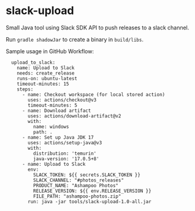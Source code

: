 # slack-upload

Small Java tool using Slack SDK API to push releases to a slack channel.

Run `gradle shadowJar` to create a binary in `build/libs`.

Sample usage in GitHub Workflow:
```
  upload_to_slack:
    name: Upload to Slack
    needs: create_release
    runs-on: ubuntu-latest
    timeout-minutes: 15
    steps:
      - name: Checkout workspace (for local stored action)
        uses: actions/checkout@v3
        timeout-minutes: 5
      - name: Download artifact
        uses: actions/download-artifact@v2
        with:
          name: windows
          path: .
      - name: Set up Java JDK 17
        uses: actions/setup-java@v3
        with:
          distribution: 'temurin'
          java-version: '17.0.5+8'
      - name: Upload to Slack
        env:
          SLACK_TOKEN: ${{ secrets.SLACK_TOKEN }}
          SLACK_CHANNEL: "#photos_releases"
          PRODUCT_NAME: "Ashampoo Photos"
          RELEASE_VERSION: ${{ env.RELEASE_VERSION }}
          FILE_PATH: "ashampoo-photos.zip"
        run: java -jar tools/slack-upload-1.0-all.jar
 ```

